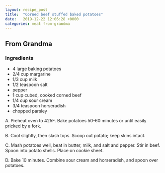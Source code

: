 ```yaml
---
layout: recipe_post
title:  "Corned beef stuffed baked potatoes"
date:   2019-12-22 12:06:28 +0000
categories: meat from-grandma
---
```


## From Grandma
### Ingredients
* 4 large baking potatoes
* 2/4 cup margarine
* 1/3 cup milk
* 1/2 teaspoon salt
* pepper
* 1 cup cubed, cooked corned beef
* 1/4 cup sour cream
* 3/4 teaspoon horseradish
* chopped parsley


A. Preheat oven to 425F. Bake potatoes 50-60 minutes or until easily pricked by a fork.

B. Cool slightly, then slash tops. Scoop out potato; keep skins intact.

C. Mash potatoes well, beat in butter, milk, and salt and pepper. Stir in beef. Spoon into potato shells. Place on cookie sheet.

D. Bake 10 minutes. Combine sour cream and horseradish, and spoon over potatoes.
